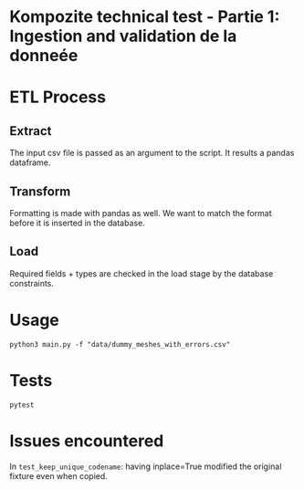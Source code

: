 # Kompozite technical test - Partie 1: Ingestion and validation de la donneée

# ETL Process

## Extract
The input csv file is passed as an argument to the script.
It results a pandas dataframe.

## Transform
Formatting is made with pandas as well. 
We want to match the format before it is inserted in the database.

## Load
Required fields + types are checked in the load stage by the database constraints.

# Usage

```commandline
python3 main.py -f "data/dummy_meshes_with_errors.csv"
```

# Tests

```commandline
pytest
```

# Issues encountered

In `test_keep_unique_codename`: having inplace=True modified the original fixture even when copied.
